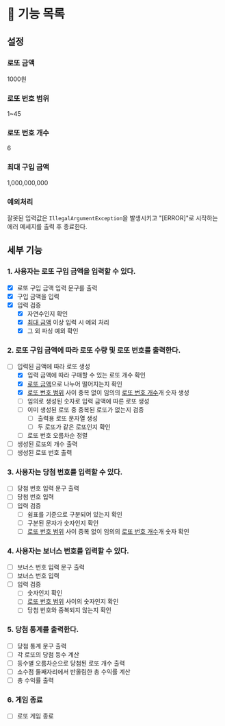 # 📄 기능 목록

## 설정

### 로또 금액

1000원

### 로또 번호 범위

1~45

### 로또 번호 개수

6

### 최대 구입 금액

1,000,000,000

### 예외처리

잘못된 입력값은 `IllegalArgumentException`을 발생시키고 "[ERROR]"로 시작하는 에러 메세지를 출력 후 종료한다.

## 세부 기능

### 1. 사용자는 로또 구입 금액을 입력할 수 있다.

- [x] 로또 구입 금액 입력 문구를 출력
- [x] 구입 금액을 입력
- [x] 입력 검증
    - [x] 자연수인지 확인
    - [x] [최대 금액](#최대-구입-금액) 이상 입력 시 예외 처리
    - [x] 그 외 파싱 예외 확인

### 2. 로또 구입 금액에 따라 로또 수량 및 로또 번호를 출력한다.

- [ ] 입력된 금액에 따라 로또 생성
    - [x] 입력 금액에 따라 구매할 수 있는 로또 개수 확인
    - [x] [로또 금액](#로또-금액)으로 나누어 떨어지는지 확인
    - [x] [로또 번호 범위](#로또-번호-범위) 사이 중복 없이 임의의 [로또 번호 개수](#로또-번호-개수)개 숫자 생성
    - [ ] 임의로 생성된 숫자로 입력 금액에 따른 로또 생성
    - [ ] 이미 생성된 로또 중 중복된 로또가 없는지 검증
      - [ ] 출력용 로또 문자열 생성
      - [ ] 두 로또가 같은 로또인지 확인
    - [ ] 로또 번호 오름차순 정렬
- [ ] 생성된 로또의 개수 출력
- [ ] 생성된 로또 번호 출력

### 3. 사용자는 당첨 번호를 입력할 수 있다.

- [ ] 당첨 번호 입력 문구 출력
- [ ] 당첨 번호 입력
- [ ] 입력 검증
    - [ ] 쉼표를 기준으로 구분되어 있는지 확인
    - [ ] 구분된 문자가 숫자인지 확인
    - [ ] [로또 번호 범위](#로또-번호-범위) 사이 중복 없이 임의의 [로또 번호 개수](#로또-번호-개수)개 숫자 확인

### 4. 사용자는 보너스 번호를 입력할 수 있다.

- [ ] 보너스 번호 입력 문구 출력
- [ ] 보너스 번호 입력
- [ ] 입력 검증
    - [ ] 숫자인지 확인
    - [ ] [로또 번호 범위](#로또-번호-범위) 사이의 숫자인지 확인
    - [ ] 당첨 번호와 중복되지 않는지 확인

### 5. 당첨 통계를 출력한다.

- [ ] 당첨 통계 문구 출력
- [ ] 각 로또의 당첨 등수 계산
- [ ] 등수별 오름차순으로 당첨된 로또 개수 출력
- [ ] 소수점 둘째자리에서 반올림한 총 수익률 계산
- [ ] 총 수익률 출력

### 6. 게임 종료

- [ ] 로또 게임 종료
